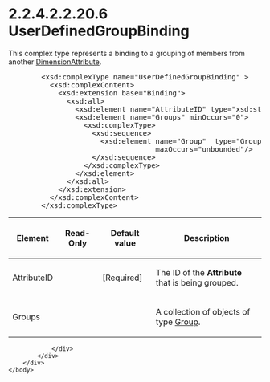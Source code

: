 <html dir="LTR" xmlns:mshelp="http://msdn.microsoft.com/mshelp" xmlns:ddue="http://ddue.schemas.microsoft.com/authoring/2003/5" xmlns:xlink="http://www.w3.org/1999/xlink" xmlns:tool="http://www.microsoft.com/tooltip">
    <head>
        <meta http-equiv="Content-Type" content="text/html; CHARSET=utf-8"></meta>
        <meta name="save" content="history"></meta>
        <title>2.2.4.2.2.20.6 UserDefinedGroupBinding</title>
        <xml>
            <mshelp:toctitle title="2.2.4.2.2.20.6 UserDefinedGroupBinding"></mshelp:toctitle>
            <mshelp:rltitle title="[MS-SSAS]: UserDefinedGroupBinding"></mshelp:rltitle>
            <mshelp:keyword index="A" term="57f71edf-c886-4c20-81de-5a9725a05499"></mshelp:keyword>
            <mshelp:attr name="DCSext.ContentType" value="open specification"></mshelp:attr>
            <mshelp:attr name="AssetID" value="57f71edf-c886-4c20-81de-5a9725a05499"></mshelp:attr>
            <mshelp:attr name="TopicType" value="kbRef"></mshelp:attr>
            <mshelp:attr name="DCSext.Title" value="[MS-SSAS]: UserDefinedGroupBinding" />
        </xml>
    </head>
    <body>
        <div id="header">
            <h1 class="heading">2.2.4.2.2.20.6 UserDefinedGroupBinding</h1>
        </div>
        <div id="mainSection">
            <div id="mainBody">
                <div id="allHistory" class="saveHistory"></div>
                <div id="sectionSection0" class="section" name="collapseableSection">
                    

<p>This complex type represents a binding to a grouping of
members from another <a href="2865fe4f-5fbb-4ae6-b0cf-811b32b4a139.md">DimensionAttribute</a>.</p>

<dl>
<dd>
<div><pre>   &lt;xsd:complexType name=&quot;UserDefinedGroupBinding&quot; &gt;
     &lt;xsd:complexContent&gt;
       &lt;xsd:extension base=&quot;Binding&quot;&gt;
         &lt;xsd:all&gt;
           &lt;xsd:element name=&quot;AttributeID&quot; type=&quot;xsd:string&quot;/&gt;
           &lt;xsd:element name=&quot;Groups&quot; minOccurs=&quot;0&quot;&gt;
             &lt;xsd:complexType&gt;
               &lt;xsd:sequence&gt;
                 &lt;xsd:element name=&quot;Group&quot;  type=&quot;Group&quot; minOccurs=&quot;0&quot;
                              maxOccurs=&quot;unbounded&quot;/&gt;
               &lt;/xsd:sequence&gt;
             &lt;/xsd:complexType&gt;
           &lt;/xsd:element&gt;
         &lt;/xsd:all&gt;
       &lt;/xsd:extension&gt;
     &lt;/xsd:complexContent&gt;
   &lt;/xsd:complexType&gt;
</pre></div>
</dd></dl>

<table>
 <thead>
  <tr>
   <th>
   <p>Element</p>
   </th>
   <th>
   <p>Read-Only</p>
   </th>
   <th>
   <p>Default value</p>
   </th>
   <th>
   <p>Description</p>
   </th>
  </tr>
 </thead>
 <tr>
  <td>
  <p>AttributeID</p>
  </td>
  <td>
  <p> </p>
  </td>
  <td>
  <p>[Required]</p>
  </td>
  <td>
  <p>The ID of the <b>Attribute</b> that is being grouped.</p>
  </td>
 </tr>
 <tr>
  <td>
  <p>Groups</p>
  </td>
  <td>
  <p> </p>
  </td>
  <td>
  <p> </p>
  </td>
  <td>
  <p>A collection of objects of type <a href="4a23ad9b-4120-4b8b-b1c7-32839cf754fe.md">Group</a>.</p>
  </td>
 </tr>
</table>

<p> </p>


                </div>
            </div>
        </div>
    </body>
</html>